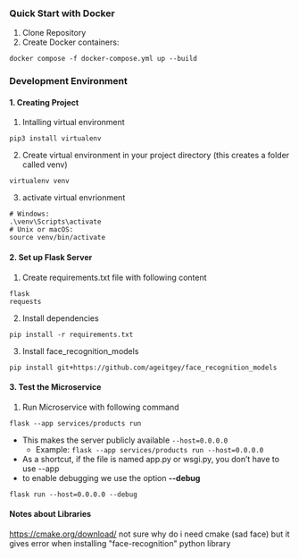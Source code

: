 ### Quick Start with Docker
1. Clone Repository
2. Create Docker containers:
```
docker compose -f docker-compose.yml up --build
```

### Development Environment

#### 1. Creating Project
1. Intalling virtual environment
```
pip3 install virtualenv
```

2. Create virtual environment in your project directory (this creates a folder called venv)
``` 
virtualenv venv 
```

3. activate virtual envrionment
```
# Windows: 
.\venv\Scripts\activate
# Unix or macOS:
source venv/bin/activate
```

#### 2. Set up Flask Server
1. Create requirements.txt file with following content
```
flask
requests
```
2. Install dependencies
```
pip install -r requirements.txt
```
3. Install face_recognition_models
```
pip install git+https://github.com/ageitgey/face_recognition_models
```

#### 3. Test the Microservice
1. Run Microservice with following command
```
flask --app services/products run
```
- This makes the server publicly available ``` --host=0.0.0.0 ```
  - Example: ``` flask --app services/products run --host=0.0.0.0 ```
- As a shortcut, if the file is named app.py or wsgi.py, you don’t have to use --app
- to enable debugging we use the option **--debug**
``` 
flask run --host=0.0.0.0 --debug
```

#### Notes about Libraries
https://cmake.org/download/
not sure why do i need cmake (sad face)
but it gives error when installing "face-recognition" python library
